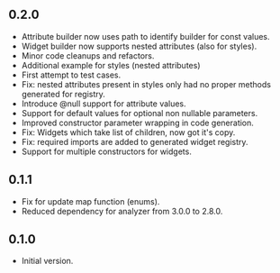 ## 0.2.0

- Attribute builder now uses path to identify builder for const values.
- Widget builder now supports nested attributes (also for styles).
- Minor code cleanups and refactors.
- Additional example for styles (nested attributes)
- First attempt to test cases.
- Fix: nested attributes present in styles only had no proper methods generated for registry.
- Introduce @null support for attribute values.
- Support for default values for optional non nullable parameters.
- Improved constructor parameter wrapping in code generation.
- Fix: Widgets which take list of children, now got it's copy.
- Fix: required imports are added to generated widget registry.
- Support for multiple constructors for widgets.

## 0.1.1

- Fix for update map function (enums).
- Reduced dependency for analyzer from 3.0.0 to 2.8.0.

## 0.1.0

- Initial version.
